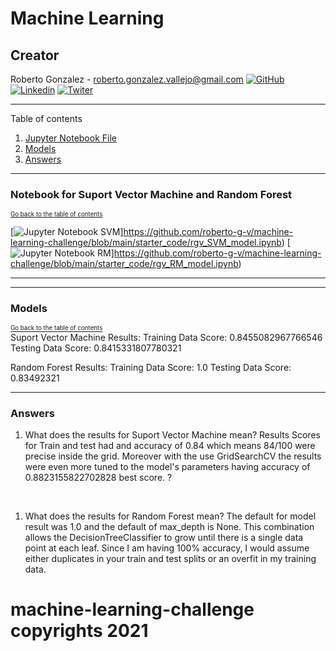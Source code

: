 
# Machine Learning 
## Creator
Roberto Gonzalez - roberto.gonzalez.vallejo@gmail.com [![GitHub](social_icons/gthb.png)](https://github.com/roberto-g-v/)  [![Linkedin](social_icons/lkdin.png)](https://www.linkedin.com/in/roberto-gonzalez-vallejo-6ba894144/) [![Twiter](social_icons/twtr.png)](https://twitter.com/RobertoGlezV)  

---
Table of contents <a name="toc"></a>

1. [Jupyter Notebook File](#jnb)
2. [Models](#mdl)
2. [Answers](#ans)

---

### Notebook for Suport Vector Machine and Random Forest <a name="jnb"></a>
<sub><sup>[Go back to the table of contents](#toc)</sub></sup>
<br>

[![Jupyter Notebook SVM](social_icons/clickherejn.png)]https://github.com/roberto-g-v/machine-learning-challenge/blob/main/starter_code/rgv_SVM_model.ipynb)
[![Jupyter Notebook RM](social_icons/clickherejn.png)]https://github.com/roberto-g-v/machine-learning-challenge/blob/main/starter_code/rgv_RM_model.ipynb)

---

---
### Models <a name="mdl"></a>
<sub><sup>[Go back to the table of contents](#toc)</sub></sup>
<br>
Suport Vector Machine Results:
Training Data Score: 0.8455082967766546
Testing Data Score: 0.8415331807780321


Random Forest Results:
Training Data Score: 1.0
Testing Data Score: 0.83492321

---
### Answers <a name="ans"></a>

1. What does the results for Suport Vector Machine mean?
Results Scores for Train and test had and accuracy of 0.84 which means 84/100 were precise inside the grid. Moreover with the use GridSearchCV the results were even more tuned to the model's parameters having accuracy of 0.8823155822702828 best score. ?
<br>

1. What does the results for Random Forest mean?
The default for model result was 1.0 and the default of max_depth is None. This combination allows the DecisionTreeClassifier to grow until there is a single data point at each leaf. Since I am having 100% accuracy, I would assume either duplicates in your train and test splits or an overfit in my training data.

# machine-learning-challenge copyrights 2021
<br>
